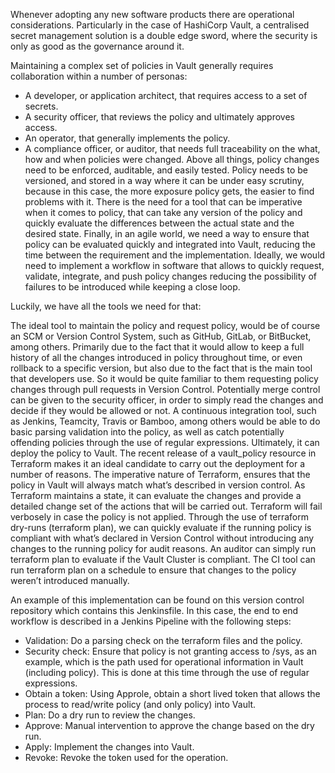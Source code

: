 Whenever adopting any new software products there are operational considerations. Particularly in the case of HashiCorp Vault, a centralised secret management solution is a double edge sword, where the security is only as good as the governance around it.
 
Maintaining a complex set of policies in Vault generally requires collaboration within a number of personas:
- A developer, or application architect, that requires access to a set of secrets.
- A security officer, that reviews the policy and ultimately approves access.
- An operator, that generally implements the policy.
- A compliance officer, or auditor, that needs full traceability on the what, how and when policies were changed.
Above all things, policy changes need to be enforced, auditable, and easily tested. Policy needs to be versioned, and stored in a way where it can be under easy scrutiny, because in this case, the more exposure policy gets, the easier to find problems with it.
There is the need for a tool that can be imperative when it comes to policy, that can take any version of the policy and quickly evaluate the differences between the actual state and the desired state.
Finally, in an agile world, we need a way to ensure that policy can be evaluated quickly and integrated into Vault, reducing the time between the requirement and the implementation. Ideally, we would need to implement a workflow in software that allows to quickly request, validate, integrate, and push policy changes reducing the possibility of failures to be introduced while keeping a close loop.
 
Luckily, we have all the tools we need for that:
 
The ideal tool to maintain the policy and request policy, would be of course an SCM or Version Control System, such as GitHub, GitLab, or BitBucket, among others. Primarily due to the fact that it would allow to keep a full history of all the changes introduced in policy throughout time, or even rollback to a specific version, but also due to the fact that is the main tool that developers use. So it would be quite familiar to them requesting policy changes through pull requests in Version Control.
Potentially merge control can be given to the security officer, in order to simply read the changes and decide if they would be allowed or not.
A continuous integration tool, such as Jenkins, Teamcity, Travis or Bamboo, among others would be able to do basic parsing validation into the policy, as well as catch potentially offending policies through the use of regular expressions. Ultimately, it can deploy the policy to Vault.
The recent release of a vault_policy resource in Terraform makes it an ideal candidate to carry out the deployment for a number of reasons.
The imperative nature of Terraform, ensures that the policy in Vault will always match what’s described in version control.
As Terraform maintains a state, it can evaluate the changes and provide a detailed change set of the actions that will be carried out.
Terraform will fail verbosely in case the policy is not applied.
Through the use of terraform dry-runs (terraform plan), we can quickly evaluate if the running policy is compliant with what’s declared in Version Control without introducing any changes to the running policy for audit reasons.
An auditor can simply run terraform plan to evaluate if the Vault Cluster is compliant. The CI tool can run terraform plan on a schedule to ensure that changes to the policy weren’t introduced manually.
 
An example of this implementation can be found on this version control repository which contains this Jenkinsfile. In this case, the end to end workflow is described in a Jenkins Pipeline with the following steps:
 
- Validation: Do a parsing check on the terraform files and the policy.
- Security check: Ensure that policy is not granting access to /sys, as an example, which is the path used for operational information in Vault (including policy). This is done at this time through the use of regular expressions.
- Obtain a token: Using Approle, obtain a short lived token that allows the process to read/write policy (and only policy) into Vault.
- Plan: Do a dry run to review the changes.
- Approve: Manual intervention to approve the change based on the dry run.
- Apply: Implement the changes into Vault.
- Revoke: Revoke the token used for the operation.

